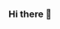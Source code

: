 ### Hi there 👋

<!--
**zeenat08/zeenat08** is a ✨ _special_ ✨ repository because its `README.md` (this file) appears on your GitHub profile.

Here are some ideas to get you started:

- 🔭 I’m currently working on .Net framework
- 🌱 I’m currently learning C#
- 💬 Ask me about C# or any other tech related stuff.
- 😄 Pronouns: ... She/Her
- ⚡ Fun fact: ... Coding can “power up” your brain.
